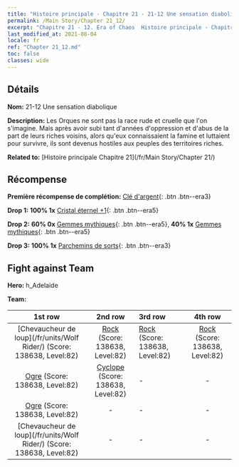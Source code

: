 ```yaml
---
title: "Histoire principale - Chapitre 21 - 21-12 Une sensation diabolique"
permalink: /Main Story/Chapter 21_12/
excerpt: "Chapitre 21 - 12. Era of Chaos  Histoire principale - Chapitre 21_12. 21-12 Une sensation diabolique"
last_modified_at: 2021-08-04
locale: fr
ref: "Chapter 21_12.md"
toc: false
classes: wide
---
```


## Détails

 **Nom:** 21-12 Une sensation diabolique

 **Description:** Les Orques ne sont pas la race rude et cruelle que l'on s'imagine. Mais après avoir subi tant d'années d'oppression et d'abus de la part de leurs riches voisins, alors qu'eux connaissaient la famine et luttaient pour survivre, ils sont devenus hostiles aux peuples des territoires riches.

 **Related to:** [Histoire principale Chapitre 21](/fr/Main Story/Chapter 21/)

## Récompense

 **Première récompense de complétion:** [Clé d'argent](/ItemsFR/con_693/){: .btn .btn--era3}

 **Drop 1:** **100% 1x** [Cristal éternel +1](/ItemsFR/mat_73/){: .btn .btn--era5}

 **Drop 2:** **60% 0x** [Gemmes mythiques](/ItemsFR/mat_65/){: .btn .btn--era5}, **40% 1x** [Gemmes mythiques](/ItemsFR/mat_65/){: .btn .btn--era5}

 **Drop 3:** **100% 1x** [Parchemins de sorts](/ItemsFR/con_694/){: .btn .btn--era3}


## Fight against Team
 **Hero:** h_Adelaide

 **Team:**


  | 1st row | 2nd row | 3rd row | 4th row |
  |:----:|:----:|:----|:----:|
  | [Chevaucheur de loup](/fr/units/Wolf Rider/) (Score: 138638, Level:82)  | [Rock](/fr/units/Roc/) (Score: 138638, Level:82)  | [Rock](/fr/units/Roc/) (Score: 138638, Level:82)  | [Rock](/fr/units/Roc/) (Score: 138638, Level:82)  |
  | [Ogre](/fr/units/Ogre/) (Score: 138638, Level:82)  | [Cyclope](/fr/units/Cyclops/) (Score: 138638, Level:82)  | - | - |
  | [Ogre](/fr/units/Ogre/) (Score: 138638, Level:82)  | - | - | - |
  | [Chevaucheur de loup](/fr/units/Wolf Rider/) (Score: 138638, Level:82)  | - | - | - |


